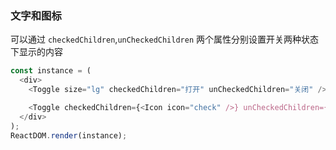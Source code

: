 ### 文字和图标

可以通过 `checkedChildren`,`unCheckedChildren` 两个属性分别设置开关两种状态下显示的内容

<!--start-code-->

```js
const instance = (
  <div>
    <Toggle size="lg" checkedChildren="打开" unCheckedChildren="关闭" />

    <Toggle checkedChildren={<Icon icon="check" />} unCheckedChildren={<Icon icon="close" />} />
  </div>
);
ReactDOM.render(instance);
```

<!--end-code-->
